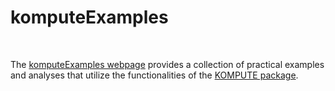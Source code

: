 # komputeExamples

<br>

The [komputeExamples webpage](https://statsleelab.github.io/komputeExamples/) provides a collection of practical examples and analyses that utilize the functionalities of the [KOMPUTE package](https://statsleelab.github.io/kompute).








